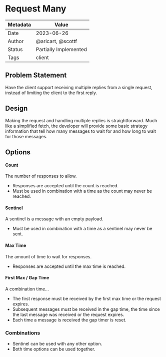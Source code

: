 # Request Many

| Metadata | Value                 |
|----------|-----------------------|
| Date     | 2023-06-26            |
| Author   | @aricart, @scottf     |
| Status   | Partially Implemented |
| Tags     | client                |

## Problem Statement
Have the client support receiving multiple replies from a single request, instead of limiting the client to the first reply.

## Design

Making the request and handling multiple replies is straightforward. Much like a simplified fetch, the developer 
will provide some basic strategy information that tell how many messages to wait for and how long to wait for those messages.

## Options

#### Count

The number of responses to allow.

* Responses are accepted until the count is reached.
* Must be used in combination with a time as the count may never be reached.

#### Sentinel

A sentinel is a message with an empty payload. 

* Must be used in combination with a time as a sentinel may never be sent.

#### Max Time

The amount of time to wait for responses.

* Responses are accepted until the max time is reached.

#### First Max / Gap Time

A combination time...

* The first response must be received by the first max time or the request expires.
* Subsequent messages must be received in the gap time, the time since the last message was received or the request expires.
* Each time a message is received the gap timer is reset. 

### Combinations
* Sentinel can be used with any other option.
* Both time options can be used together.
